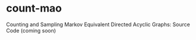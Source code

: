 # count-mao
Counting and Sampling Markov Equivalent Directed Acyclic Graphs: Source Code (coming soon)
